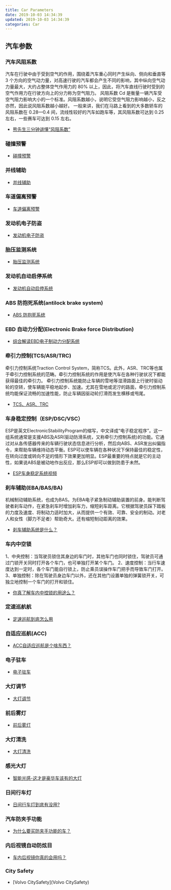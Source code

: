 ```yaml
---
title: Car Parameters
date: 2019-10-03 14:34:39
updated: 2019-10-03 14:34:39
categories: Car
---
```



## 汽车参数

### 汽车风阻系数
汽车在行驶中由于受到空气的作用，围绕着汽车重心同时产生纵向、侧向和垂直等 3 个方向的空气动力量，对高速行驶的汽车都会产生不同的影响，其中纵向空气动力量最大，大约占整体空气作用力的 80% 以上，因此，将汽车直线行驶时受到的空气作用力在行驶方向上的分力称为空气阻力。
风阻系数 Cd 是衡量一辆汽车受空气阻力影响大小的一个标准。风阻系数越小，说明它受空气阻力影响越小，反之亦然，因此说风阻系数越小越好。
一般来讲，我们在马路上看到的大多数轿车的风阻系数在 0.28—0.4 间，流线性较好的汽车如跑车等，其风阻系数可达到 0.25 左右，一些赛车可达到 0.15 左右。
- [熊先生三分钟讲懂“风阻系数”](https://v.qq.com/x/page/i03811obhiv.html)

### 碰撞预警
- [碰撞预警](https://haokan.baidu.com/v?vid=384243644986707637&pd=bjh&fr=bjhauthor&type=video)

### 并线辅助
- [并线辅助](https://v.qq.com/x/page/e0198o98h2t.html)


### 车道偏离预警
- [车道偏离预警](https://v.qq.com/x/page/w05499mtfo8.html)

### 发动机电子防盗
- [发动机电子防盗](https://haokan.baidu.com/v?vid=13155749160207676870&pd=bjh&fr=bjhauthor&type=video)

### 胎压监测系统
- [胎压监测系统](https://haokan.baidu.com/v?vid=775049808605790892&pd=bjh&fr=bjhauthor&type=video)

### 发动机自动启停系统
- [发动机自动启停系统](http://www.iqiyi.com/w_19s1sik3od.html)

### ABS 防抱死系统(antilock brake system)
- [ABS 防抱死系统](https://haokan.baidu.com/v?vid=3247817090386799909&pd=bjh&fr=bjhauthor&type=video)

### EBD 自动力分配(Electronic Brake force Distribution)
- [综合解读EBD电子制动力分配系统](https://www.iqiyi.com/w_19rqq6pq01.html)


### 牵引力控制(TCS/ASR/TRC)
牵引力控制系统Traction Control System，简称TCS。此外，ASR、TRC等也属于牵引力控制系统的范畴。牵引力控制系统的作用是使汽车在各种行驶状况下都能获得最佳的牵引力。
牵引力控制系统能防止车辆的雪地等湿滑路面上行驶时驱动轮的空转，使车辆能平稳地起步、加速。尤其在雪地或泥泞的路面，牵引力控制系统均能保证流畅的加速性能，防止车辆因驱动轮打滑而发生横移或甩尾。
- [TCS、ASR、TRC](https://v.qq.com/x/page/i0715piaqah.html)

### 车身稳定控制（ESP/DSC/VSC）
ESP是英文ElectronicStabilityProgram的缩写，中文译成“电子稳定程序”。这一组系统通常是支援ABS及ASR(驱动防滑系统，又称牵引力控制系统)的功能。它通过对从各传感器传来的车辆行驶状态信息进行分析，然后向ABS、ASR发出纠偏指令，来帮助车辆维持动态平衡。ESP可以使车辆在各种状况下保持最佳的稳定性，在转向过度或转向不足的情形下效果更加明显。ESP最重要的特点就是它的主动性，如果说ABS是被动地作出反应，那么ESP却可以做到防患于未然。
- [ESP车身稳定系统视频](http://www.iqiyi.com/w_19rr4ary85.html)


### 刹车辅助(EBA/BAS/BA)
机械制动辅助系统，也成为BAS。为EBA电子紧急制动辅助装置的前身。能判断驾驶者刹车动作，在紧急刹车时增加刹车力，缩短刹车距离。它根据驾驶员踩下踏板的力度及速度、将制动力适时加大，从而提供一个有效、可靠、安全的制动。对老人和女性（脚力不足者）帮助奇大。还有缩短制动距离的效果。
- [刹车辅助系统是什么？](https://v.qq.com/x/search/?q=%E5%88%B9%E8%BD%A6%E8%BE%85%E5%8A%A9&stag=0&smartbox_ab=)

### 车内中空锁
1、中央控制：当驾驶员锁住其身边的车门时，其他车门也同时锁住，驾驶员可通过门锁开关同时打开各个车门，也可单独打开某个车门。
2、速度控制：当行车速度达到一定时，各个车门能自行锁上，防止乘员误操作车门把手而导致车门打开。
3、单独控制：除在驾驶员身边车门以外，还在其他门设置单独的弹簧锁开关，可独立地控制一个车门的打开和锁住。
- [你真了解车内中控锁的用途么？](https://haokan.baidu.com/v?vid=2885785447185922501&pd=bjh&fr=bjhauthor&type=video)


### 定速巡航航
- [定速巡航到底怎么用](https://haokan.baidu.com/v?vid=14678380680692455927&pd=bjh&fr=bjhauthor&type=video)


### 自适应巡航(ACC)
- [ACC自适应巡航是个啥东西？](https://haokan.baidu.com/v?vid=12199700142672505541)


### 电子驻车
- [电子驻车](https://v.qq.com/x/page/p0619bd2c3y.html)


### 大灯调节
- [大灯调节](https://haokan.baidu.com/v?vid=384352568503521464&pd=bjh&fr=bjhauthor&type=video)


### 前后雾灯
- [前后雾灯](https://v.qq.com/x/cover/ahccpcpqdu9cyit/l0698zfo50u.html)

### 大灯清洗
- [大灯清洗](http://v.bitauto.com/vplay/388920.html)


### 感光大灯
- [智能光感-这才是豪华车该有的大灯](https://v.qq.com/x/page/b0901w5l50y.html)


### 日间行车灯
- [日间行车灯到底有没用?](https://haokan.baidu.com/v?vid=2583747335187405969&pd=bjh&fr=bjhauthor&type=video)

### 汽车防夹手功能
- [为什么要买防夹手功能的车？](https://haokan.baidu.com/v?vid=10616529883450756174)


### 内后视镜自动防炫目
- [车内后视镜你真的会用吗？](https://haokan.baidu.com/v?vid=6733134010090361135)


### City Safety
- [Volvo CitySafety](Volvo CitySafety)












